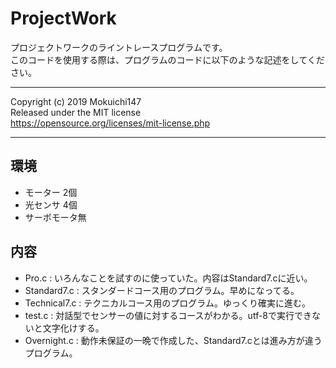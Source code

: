 # ProjectWork

プロジェクトワークのライントレースプログラムです。  
このコードを使用する際は、プログラムのコードに以下のような記述をしてください。

---

Copyright (c) 2019 Mokuichi147  
Released under the MIT license  
https://opensource.org/licenses/mit-license.php

---

## 環境
- モーター 2個
- 光センサ 4個
- サーボモータ無

## 内容
- Pro.c : いろんなことを試すのに使っていた。内容はStandard7.cに近い。
- Standard7.c : スタンダードコース用のプログラム。早めになってる。
- Technical7.c : テクニカルコース用のプログラム。ゆっくり確実に進む。
- test.c : 対話型でセンサーの値に対するコースがわかる。utf-8で実行できないと文字化けする。
- Overnight.c : 動作未保証の一晩で作成した、Standard7.cとは進み方が違うプログラム。
